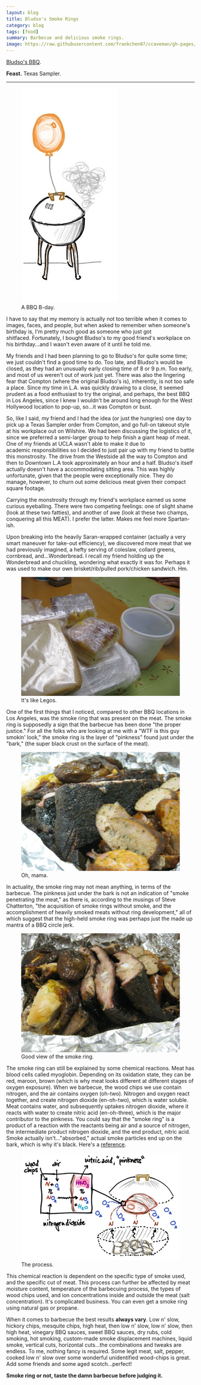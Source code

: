 ```yaml
---
layout: blog
title: Bludso's Smoke Rings
category: blog
tags: [food]  
summary: Barbecue and delicious smoke rings.
image: https://raw.githubusercontent.com/frankchen07/ccaveman/gh-pages/images/blog/051313_bbq_birthday_courtesy_fc.jpg
---
```


[Bludso's BBQ](http://www.yelp.com/biz/bludsos-bbq-compton).

**Feast.** Texas Sampler.

---

<figure>
    <img src="https://raw.githubusercontent.com/frankchen07/ccaveman/gh-pages/images/blog/051313_bbq_birthday_courtesy_fc.jpg"></img>
    <figcaption>A BBQ B-day.</figcaption>
</figure>

I have to say that my memory is actually not too terrible when it comes to images, faces, and people, but when asked to remember when someone's birthday is, I'm pretty much good as someone who just got shitfaced. Fortunately, I bought Bludso's to my good friend's workplace on his birthday...and I wasn't even aware of it until he told me.


My friends and I had been planning to go to Bludso's for quite some time; we just couldn't find a good time to do. Too late, and Bludso's would be closed, as they had an unusually early closing time of 8 or 9 p.m. Too early, and most of us weren't out of work just yet. There was also the lingering fear that Compton (where the original Bludso's is), inherently, is not too safe a place. Since my time in L.A. was quickly drawing to a close, it seemed prudent as a food enthusiast to try the original, and perhaps, the best BBQ in Los Angeles, since I knew I wouldn't be around long enough for the West Hollywood location to pop-up, so...it was Compton or bust.


So, like I said, my friend and I had the idea (or just the hungries) one day to pick up a Texas Sampler order from Compton, and go full-on takeout style at his workplace out on Wilshire. We had been discussing the logistics of it, since we preferred a semi-larger group to help finish a giant heap of meat. One of my friends at UCLA wasn't able to make it due to academic responsibilities so I decided to just pair up with my friend to battle this monstrosity. The drive from the Westside all the way to Compton and then to Downtown L.A took approximately an hour and a half. Bludso's itself actually doesn't have a accommodating sitting area. This was highly unfortunate, given that the people were exceptionally nice. They do manage, however, to churn out some delicious meat given their compact square footage.

Carrying the monstrosity through my friend's workplace earned us some curious eyeballing. There were two competing feelings: one of slight shame (look at these two fatties), and another of awe (look at these two champs, conquering all this MEAT). I prefer the latter. Makes me feel more Spartan-ish.

Upon breaking into the heavily Saran-wrapped container (actually a very smart maneuver for take-out efficiency), we discovered more meat that we had previously imagined, a hefty serving of coleslaw, collard greens, cornbread, and...Wonderbread. I recall my friend holding up the Wonderbread and chuckling, wondering what exactly it was for. Perhaps it was used to make our own brisket/rib/pulled pork/chicken sandwich. Hm.

<figure>
    <img src="https://raw.githubusercontent.com/frankchen07/ccaveman/gh-pages/images/blog/020613_bludsos_bbq_1_courtesy_fc.jpg"></img>
    <figcaption>It's like Legos.</figcaption>
</figure>

One of the first things that I noticed, compared to other BBQ locations in Los Angeles, was the smoke ring that was present on the meat. The smoke ring is supposedly a sign that the barbecue has been done "the proper justice." For all the folks who are looking at me with a "WTF is this guy smokin' look," the smoke ring is the layer of "pinkness" found just under the "bark," (the super black crust on the surface of the meat).

<figure>
    <img src="https://raw.githubusercontent.com/frankchen07/ccaveman/gh-pages/images/blog/020613_bludsos_bbq_4_courtesy_fc.jpg"></img>
    <figcaption>Oh, mama.</figcaption>
</figure>

In actuality, the smoke ring may not mean anything, in terms of the barbecue. The pinkness just under the bark is not an indication of "smoke penetrating the meat," as there is, according to the musings of Steve Chatterton, "the acquisition of smoke rings without smoke, and the accomplishment of heavily smoked meats without ring development," all of which suggest that the high-held smoke ring was perhaps just the made up mantra of a BBQ circle jerk.

<figure>
    <img src="https://raw.githubusercontent.com/frankchen07/ccaveman/gh-pages/images/blog/020613_bludsos_bbq_5_courtesy_fc.jpg"></img>
    <figcaption>Good view of the smoke ring.</figcaption>
</figure>

The smoke ring can still be explained by some chemical reactions. Meat has blood cells called myoglobin. Depending on its oxidation state, they can be red, maroon, brown (which is why meat looks different at different stages of oxygen exposure). When we barbecue, the wood chips we use contain nitrogen, and the air contains oxygen (oh-two). Nitrogen and oxygen react together, and create nitrogen dioxide (en-oh-two), which is water soluble. Meat contains water, and subsequently uptakes nitrogen dioxide, where it reacts with water to create nitric acid (en-oh-three), which is the major contributor to the pinkness. You could say that the "smoke ring" is a product of a reaction with the reactants being air and a source of nitrogen, the intermediate product nitrogen dioxide, and the end product, nitric acid. Smoke actually isn't..."absorbed," actual smoke particles end up on the bark, which is why it's black. Here's a [reference](http://www.smokingpit.com/Info/SmokeRing.pdf).

<figure>
    <img src="https://raw.githubusercontent.com/frankchen07/ccaveman/gh-pages/images/blog/051313_smoke_ring_courtesy_fc.jpg"></img>
    <figcaption>The process.</figcaption>
</figure>

This chemical reaction is dependent on the specific type of smoke used, and the specific cut of meat. This process can further be affected by meat moisture content, temperature of the barbecuing process, the types of wood chips used, and ion concentrations inside and outside the meat (salt concentration). It's complicated business. You can even get a smoke ring using natural gas or propane.

When it comes to barbecue the best results **always vary**. Low n' slow, hickory chips, mesquite chips, high heat, then low n' slow, low n' slow, then high heat, vinegary BBQ sauces, sweet BBQ sauces, dry rubs, cold smoking, hot smoking, custom-made smoke displacement machines, liquid smoke, vertical cuts, horizontal cuts...the combinations and tweaks are endless. To me, nothing fancy is required. Some legit meat, salt, pepper, cooked low n' slow over some wonderful unidentified wood-chips is great. Add some friends and some aged scotch...perfect!

**Smoke ring or not, taste the damn barbecue before judging it.**
